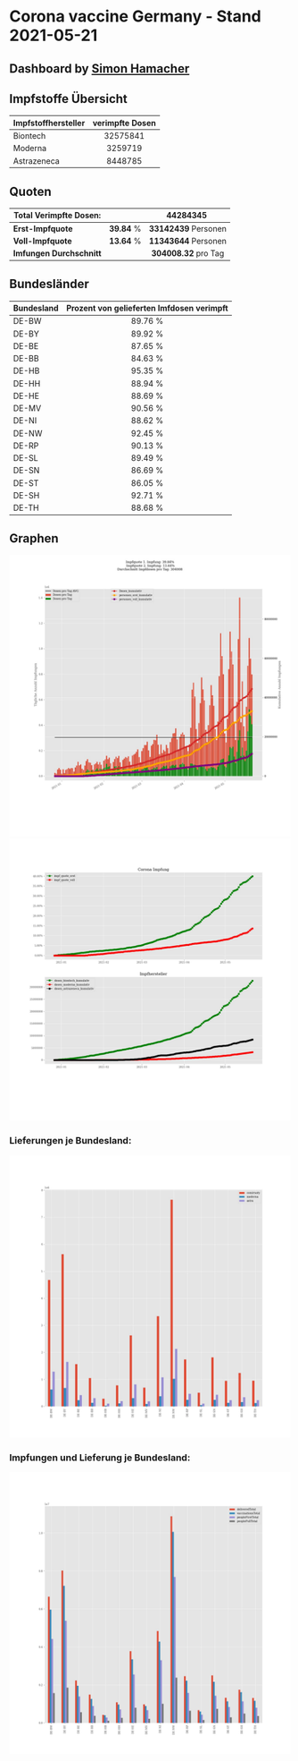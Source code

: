 # Corona vaccine Germany - Stand 2021-05-21
## Dashboard by [Simon Hamacher](https://www.shamacher.eu)
## Impfstoffe Übersicht
**Impfstoffhersteller** | **verimpfte Dosen**
-------- | :--------:
Biontech | 32575841
Moderna | 3259719
Astrazeneca | 8448785


## Quoten
**Total Verimpfte Dosen:** | |44284345&nbsp;
-------- | :--------:| :--------:
**Erst-Impfquote** | **39.84** %| **33142439** Personen
**Voll-Impfquote** | **13.64** %| **11343644** Personen
**Imfungen Durchschnitt** | |**304008.32** pro Tag 
## Bundesländer
**Bundesland** | **Prozent von gelieferten Imfdosen verimpft**
-------- | :--------:
DE-BW | 89.76 %
DE-BY | 89.92 %
DE-BE | 87.65 %
DE-BB | 84.63 %
DE-HB | 95.35 %
DE-HH | 88.94 %
DE-HE | 88.69 %
DE-MV | 90.56 %
DE-NI | 88.62 %
DE-NW | 92.45 %
DE-RP | 90.13 %
DE-SL | 89.49 %
DE-SN | 86.69 %
DE-ST | 86.05 %
DE-SH | 92.71 %
DE-TH | 88.68 %
## Graphen
<img src="Impfungen-Corona-01.jpg" alt="Impf Übersicht" title="Impf Übersicht" />
<img src="Impfungen-Corona-02.jpg" alt="Impfquote" title="Impf Übersicht" />

### Lieferungen je Bundesland:
<img src="Impfungen-Corona-04.jpg" alt="Impfungen in den Bundesländern" title="Impfungen in den Bundesländern" />

### Impfungen und Lieferung je Bundesland:
<img src="Impfungen-Corona-05.jpg" alt="Impfungen in den Bundesländern" title="Impfungen in den Bundesländern" />

